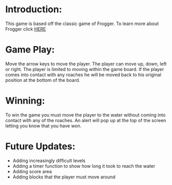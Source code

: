 # Introduction:
This game is based off the classic game of Frogger. To learn more about Frogger click [HERE](https://en.wikipedia.org/wiki/Frogger)

# Game Play:
Move the arrow keys to move the player. The player can move up, down, left or right. The player is limited to moving within the game board.
If the player comes into contact with any roaches he will be moved back to his original position at the bottom of the board.

# Winning: 
To win the game you must move the player to the water without coming into contact with any of the roaches. An alert will pop up at the top of the screen letting you know that you have won.

# Future Updates:
* Adding increasingly difficult levels
* Adding a timer function to show how long it took to reach the water
* Adding score area
* Adding blocks that the player must move around 

